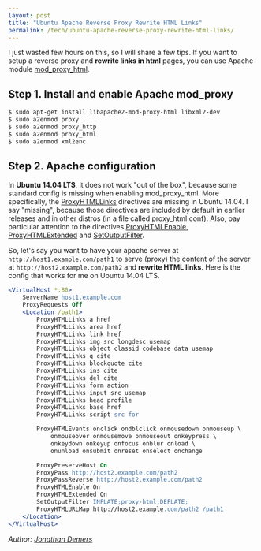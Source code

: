 ```yaml
---
layout: post
title: "Ubuntu Apache Reverse Proxy Rewrite HTML Links"
permalink: /tech/ubuntu-apache-reverse-proxy-rewrite-html-links/
---
```


I just wasted few hours on this, so I will share a few tips. If you want to setup a reverse proxy and **rewrite links in html** pages, you can use Apache module [mod_proxy_html](https://httpd.apache.org/docs/current/mod/mod_proxy_html.html).

## Step 1. Install and enable Apache mod_proxy

```bash
$ sudo apt-get install libapache2-mod-proxy-html libxml2-dev
$ sudo a2enmod proxy
$ sudo a2enmod proxy_http
$ sudo a2enmod proxy_html
$ sudo a2enmod xml2enc
```

## Step 2. Apache configuration

In **Ubuntu 14.04 LTS**, it does not work "out of the box", because some standard config is missing when enabling mod_proxy_html. More specifically, the [ProxyHTMLLinks](https://httpd.apache.org/docs/current/mod/mod_proxy_html.html#proxyhtmllinks) directives are missing in Ubuntu 14.04. I say "missing", because those directives are included by default in earlier releases and in other distros (in a file called proxy_html.conf). Also, pay particular attention to the directives [ProxyHTMLEnable](https://httpd.apache.org/docs/current/mod/mod_proxy_html.html#proxyhtmlenable), [ProxyHTMLExtended](https://httpd.apache.org/docs/current/mod/mod_proxy_html.html#proxyhtmlextended) and [SetOutputFilter](https://httpd.apache.org/docs/current/mod/core.html#setoutputfilter).

So, let's say you want to have your apache server at `http://host1.example.com/path1` to serve (proxy) the content of the server at `http://host2.example.com/path2` and **rewrite HTML links**. Here is the config that works for me on Ubuntu 14.04 LTS.

```apache
<VirtualHost *:80>
    ServerName host1.example.com
    ProxyRequests Off
    <Location /path1>
        ProxyHTMLLinks a href
        ProxyHTMLLinks area href
        ProxyHTMLLinks link href
        ProxyHTMLLinks img src longdesc usemap
        ProxyHTMLLinks object classid codebase data usemap
        ProxyHTMLLinks q cite
        ProxyHTMLLinks blockquote cite
        ProxyHTMLLinks ins cite
        ProxyHTMLLinks del cite
        ProxyHTMLLinks form action
        ProxyHTMLLinks input src usemap
        ProxyHTMLLinks head profile
        ProxyHTMLLinks base href
        ProxyHTMLLinks script src for

        ProxyHTMLEvents onclick ondblclick onmousedown onmouseup \
            onmouseover onmousemove onmouseout onkeypress \
            onkeydown onkeyup onfocus onblur onload \
            onunload onsubmit onreset onselect onchange

        ProxyPreserveHost On
        ProxyPass http://host2.example.com/path2
        ProxyPassReverse http://host2.example.com/path2
        ProxyHTMLEnable On
        ProxyHTMLExtended On
        SetOutputFilter INFLATE;proxy-html;DEFLATE;
        ProxyHTMLURLMap http://host2.example.com/path2 /path1
    </Location>
</VirtualHost>
```

*Author: [Jonathan Demers](https://www.linkedin.com/in/jonathan-demers-ing/ "Jonathan Demers")*